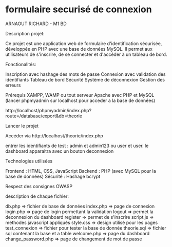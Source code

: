 # formulaire securisé de connexion
ARNAOUT RICHARD - M1 BD 

Description projet:

Ce projet est une application web de formulaire d'identification sécurisée, développée en PHP avec une base de données MySQL. Il permet aux utilisateurs de s'inscrire, de se connecter et d'accéder à un tableau de bord.


Fonctionalités:

Inscription avec hashage des mots de passe
Connexion avec validation des identifiants
Tableau de bord
Sécurité
Système de déconnexion
Gestion des erreurs


Prérequis
XAMPP, WAMP ou tout serveur Apache avec PHP et MySQL (lancer phpmyadmin sur localhost pour acceder a la base de données)

http://localhost/phpmyadmin/index.php?route=/database/export&db=theorie


Lancer le projet

Accéder via http://localhost/theorie/index.php

entrer les identifiants de test : admin et admin123 ou user et user.
le dashboard apparaitra avec un bouton deconnexion

Technologies utilisées

Frontend : HTML, CSS, JavaScript
Backend : PHP (avec MySQL pour la base de données)
Sécurité : Hashage bcrypt

Respect des consignes OWASP

description de chaque fichier:

db.php => fichier de base de données
index.php => page de connexion
login.php => page de login permettant la validation
logout => permet la deconnexion du dashboard
register => permet de s'inscrire
script.js => methodes javascript appliqués
style.css => design utilisé pour les pages
test_connexion => fichier pour tester la base de donnée
theorie.sql => fichier sql contenant la base et a table
welcome.php => page du dashboard
change_password.php => page de changement de mot de passe

